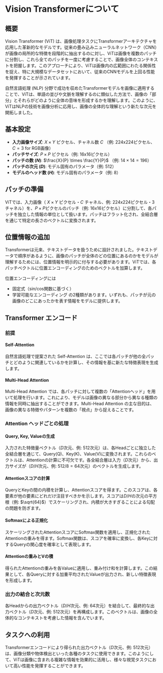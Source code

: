 # Vision Transformerについて

## 概要
Vision Transformer (ViT) は、画像処理タスクにTransformerアーキテクチャを応用した革新的なモデルです。従来の畳み込みニューラルネットワーク（CNN）が画像の局所的な特徴を段階的に抽出するのに対し、ViTは画像を複数のパッチに分割し、これら全てのパッチを一度に考慮することで、画像全体のコンテキストを把握します。このアプローチにより、ViTは画像内の広範囲にわたる関係性を捉え、特に大規模なデータセットにおいて、従来のCNNモデルを上回る性能を発揮することが示されています。

自然言語処理 (NLP) 分野で成功を収めたTransformerモデルを画像に適用することで、ViTは、単語の並びや文脈を理解するのに類似した方法で、画像の「部分」とそれらがどのように全体の意味を形成するかを理解します。このように、ViTはNLPの技術を画像分析に応用し、画像の全体的な理解という新たな次元を開拓しました。

## 基本設定
- **入力画像サイズ**: $X \times Y$ ピクセル、チャネル数 $C$ （例: 224x224ピクセル、$C=3$ for RGB画像）
- **パッチサイズ**: $P \times P$ ピクセル（例: 16x16ピクセル）
- **パッチの数 $(N)$**: $\frac{X}{P} \times \frac{Y}{P}$ （例: $14 \times 14 = 196$）
- **パッチの次元 $(D)$**: モデル固有のパラメータ（例: 512）
- **モデルのヘッド数 $(H)$**: モデル固有のパラメータ（例: 8）

## パッチの準備
ViTでは、入力画像（ $X \times Y$ ピクセル・$C$ チャネル、例: 224x224ピクセル・3チャネル）を、$P \times P$ピクセルのパッチ（例: 16x16ピクセル）に分割して、各パッチを独立した情報の単位として扱います。パッチはフラット化され、全結合層を通じて特定の長さのベクトルに変換されます。

## 位置情報の追加
Transformerは元来、テキストデータを扱うために設計されました。テキストデータで順序があるように、画像のパッチが全体のどの位置にあるのかをモデルが理解するためには、位置情報を明示的に付与する必要があります。ViTでは、各パッチベクトルに位置エンコーディングのためのベクトルを加算します。

位置エンコーディングには
- 固定式（sin/cos関数に基づく）
- 学習可能なエンコーディング
の2種類があります。いずれも、パッチが元の画像のどこにあったかを表す情報をモデルに提供します。

## Transformer エンコード

### 前提

#### Self-Attention
自然言語処理で提案された Self-Attention は、ここでは各パッチが他の全パッチとどのように関連しているかを計算し、その情報を基に新たな特徴表現を生成します。

#### Multi-Head Attention
Multi-Head Attention では、各パッチに対して複数の「Attentionヘッド」を用いて処理を行います。これにより、モデルは画像の異なる部分から異なる種類の情報を同時に抽出することができます。Multi-Head Attention の主な目的は、画像の異なる特徴やパターンを複数の「視点」から捉えることです。

### Attention ヘッドごとの処理

#### Query, Key, Valueの生成
入力された特徴量ベクトル（$D$次元、例: 512次元）は、各Headごとに独立した全結合層を通じて、Query(Q)、Key(K)、Value(V)に変換されます。これらのベクトルは、Attentionの計算に不可欠です。各全結合層は入力（$D$次元）から、出力サイズが（$D/H$次元、例: $512/8=64$次元）のベクトルを生成します。

#### Attentionスコアの計算
QueryとKeyの間の内積を計算し、Attentionスコアを得ます。このスコアは、各要素が他の要素にどれだけ注目すべきかを示します。スコアは$D/H$の次元の平方根（例: $\sqrt{64}$）でスケーリングされ、内積が大きすぎることによる勾配の問題を防ぎます。

#### Softmaxによる正規化
スケーリングされたAttentionスコアにSoftmax関数を適用し、正規化されたAttentionの重みを得ます。Softmax関数は、スコアを確率に変換し、各Keyに対するQueryの関心度を確率として表現します。

#### Attentionの重みとVの積
得られたAttentionの重みを各Valueに適用し、重み付け和を計算します。この結果として、各Queryに対する加重平均されたValueが出力され、新しい特徴表現を形成します。

### 出力の結合と次元数
各Headからの出力ベクトル（$D/H$次元、例: 64次元）を結合して、最終的な出力ベクトル（$D$次元、例: 512次元）を再構成します。このベクトルは、画像の全体的なコンテキストを考慮した情報を含んでいます。

## タスクへの利用
Transformerエンコードにより得られた出力ベクトル（$D$次元、例: 512次元）は、画像分類や物体検出といった各種のタスクに使用できます。このようにして、ViTは画像に含まれる複雑な情報を効果的に活用し、様々な視覚タスクにおいて高い性能を発揮することができます。
